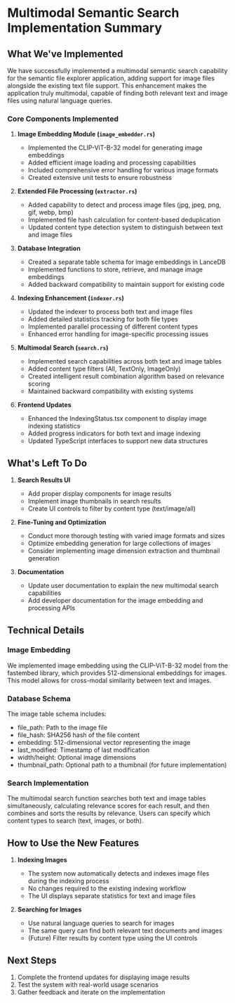 # Multimodal Semantic Search Implementation Summary

## What We've Implemented

We have successfully implemented a multimodal semantic search capability for the semantic file explorer application, adding support for image files alongside the existing text file support. This enhancement makes the application truly multimodal, capable of finding both relevant text and image files using natural language queries.

### Core Components Implemented

1. **Image Embedding Module (`image_embedder.rs`)**
   - Implemented the CLIP-ViT-B-32 model for generating image embeddings
   - Added efficient image loading and processing capabilities
   - Included comprehensive error handling for various image formats
   - Created extensive unit tests to ensure robustness

2. **Extended File Processing (`extractor.rs`)**
   - Added capability to detect and process image files (jpg, jpeg, png, gif, webp, bmp)
   - Implemented file hash calculation for content-based deduplication
   - Updated content type detection system to distinguish between text and image files

3. **Database Integration**
   - Created a separate table schema for image embeddings in LanceDB
   - Implemented functions to store, retrieve, and manage image embeddings
   - Added backward compatibility to maintain support for existing code

4. **Indexing Enhancement (`indexer.rs`)**
   - Updated the indexer to process both text and image files
   - Added detailed statistics tracking for both file types
   - Implemented parallel processing of different content types
   - Enhanced error handling for image-specific processing issues

5. **Multimodal Search (`search.rs`)**
   - Implemented search capabilities across both text and image tables
   - Added content type filters (All, TextOnly, ImageOnly)
   - Created intelligent result combination algorithm based on relevance scoring
   - Maintained backward compatibility with existing systems

6. **Frontend Updates**
   - Enhanced the IndexingStatus.tsx component to display image indexing statistics
   - Added progress indicators for both text and image indexing
   - Updated TypeScript interfaces to support new data structures

## What's Left To Do

1. **Search Results UI**
   - Add proper display components for image results
   - Implement image thumbnails in search results
   - Create UI controls to filter by content type (text/image/all)

2. **Fine-Tuning and Optimization**
   - Conduct more thorough testing with varied image formats and sizes
   - Optimize embedding generation for large collections of images
   - Consider implementing image dimension extraction and thumbnail generation

3. **Documentation**
   - Update user documentation to explain the new multimodal search capabilities
   - Add developer documentation for the image embedding and processing APIs

## Technical Details

### Image Embedding
We implemented image embedding using the CLIP-ViT-B-32 model from the fastembed library, which provides 512-dimensional embeddings for images. This model allows for cross-modal similarity between text and images.

### Database Schema
The image table schema includes:
- file_path: Path to the image file
- file_hash: SHA256 hash of the file content
- embedding: 512-dimensional vector representing the image
- last_modified: Timestamp of last modification
- width/height: Optional image dimensions
- thumbnail_path: Optional path to a thumbnail (for future implementation)

### Search Implementation
The multimodal search function searches both text and image tables simultaneously, calculating relevance scores for each result, and then combines and sorts the results by relevance. Users can specify which content types to search (text, images, or both).

## How to Use the New Features

1. **Indexing Images**
   - The system now automatically detects and indexes image files during the indexing process
   - No changes required to the existing indexing workflow
   - The UI displays separate statistics for text and image files

2. **Searching for Images**
   - Use natural language queries to search for images
   - The same query can find both relevant text documents and images
   - (Future) Filter results by content type using the UI controls

## Next Steps

1. Complete the frontend updates for displaying image results
2. Test the system with real-world usage scenarios
3. Gather feedback and iterate on the implementation 